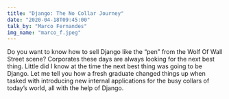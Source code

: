 ```yaml
---
title: "Django: The No Collar Journey"
date: "2020-04-18T09:45:00"
talk_by: "Marco Fernandes"
img_name: "marco_f.jpeg"
---
```


Do you want to know how to sell Django like the “pen” from the Wolf Of Wall Street scene? Corporates these days are always looking for the next best thing. Little did I know at the time the next best thing was going to be Django. Let me tell you how a fresh graduate changed things up when tasked with introducing new internal applications for the busy collars of today’s world, all with the help of Django.
